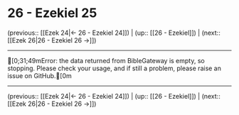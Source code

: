 # 26 - Ezekiel 25

(previous:: [[Ezek 24|← 26 - Ezekiel 24]]) | (up:: [[26 - Ezekiel]]) | (next:: [[Ezek 26|26 - Ezekiel 26 →]])

***
[0;31;49mError: the data returned from BibleGateway is empty, so stopping. Please check your usage, and if still a problem, please raise an issue on GitHub.[0m

***

(previous:: [[Ezek 24|← 26 - Ezekiel 24]]) | (up:: [[26 - Ezekiel]]) | (next:: [[Ezek 26|26 - Ezekiel 26 →]])
